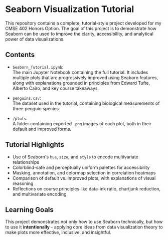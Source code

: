 # Seaborn Visualization Tutorial 

This repository contains a complete, tutorial-style project developed for my CMSE 402 Honors Option. The goal of this project is to demonstrate how Seaborn can be used to improve the clarity, accessibility, and analytical power of data visualizations.

## Contents

- `Seaborn_Tutorial.ipynb`:  
  The main Jupyter Notebook containing the full tutorial. It includes multiple plots that are progressively improved using Seaborn features, along with explanations grounded in principles from Edward Tufte, Alberto Cairo, and key course takeaways.

- `penguins.csv`:  
  The dataset used in the tutorial, containing biological measurements of three penguin species. 

- `/plots`:  
  A folder containing exported `.png` images of each plot, both in their default and improved forms.

## Tutorial Highlights

- Use of Seaborn's `hue`, `size`, and `style` to encode multivariate relationships
- Colorblind-safe and perceptually uniform palettes for accessibility
- Masking, annotation, and colormap selection in correlation heatmaps
- Comparison of default vs. improved plots, with explanations of visual reasoning
- Reflections on course principles like data-ink ratio, chartjunk reduction, and multivariate encoding

## Learning Goals

This project demonstrates not only how to use Seaborn technically, but how to use it **intentionally** - applying core ideas from data visualization theory to make plots more effective, inclusive, and insightful.


